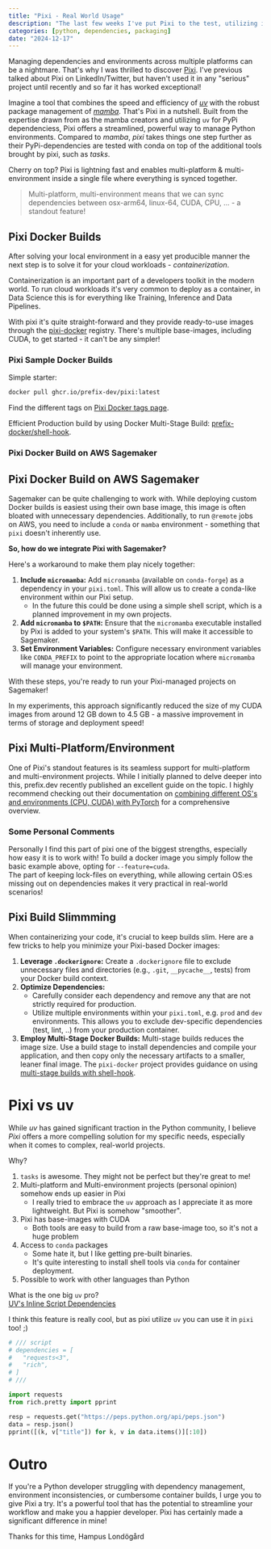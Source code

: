 ```yaml
---
title: "Pixi - Real World Usage"
description: "The last few weeks I've put Pixi to the test, utilizing it in real world usage"
categories: [python, dependencies, packaging]
date: "2024-12-17"
---
```


Managing dependencies and environments across multiple platforms can be a nightmare. That's why I was thrilled to discover [Pixi](pixi.sh/dev/).
I've previous talked about Pixi on LinkedIn/Twitter, but haven't used it in any "serious" project until recently and so far it has worked exceptional!

Imagine a tool that combines the speed and efficiency of [_uv_](https://github.com/astral-sh/uv) with the robust package management of [_mamba_](https://github.com/mamba-org/mamba). That's Pixi in a nutshell. Built from the expertise drawn from as the mamba creators and utilizing `uv` for PyPi dependenciess, Pixi offers a streamlined, powerful way to manage Python environments.
Compared to _mamba_, _pixi_ takes things one step further as their PyPi-dependencies are tested with conda on top of the additional tools brought by pixi, such as _tasks_.

Cherry on top? Pixi is lightning fast and enables multi-platform & multi-environment inside a single file where everything is synced together.  

> Multi-platform, multi-environment means that we can sync dependencies between osx-arm64, linux-64, CUDA, CPU, ... - a standout feature!

## Pixi Docker Builds

After solving your local environment in a easy yet producible manner the next step is to solve it for your cloud workloads - _containerization_.  

Containerization is an important part of a developers toolkit in the modern world. To run cloud workloads it's very common to deploy as a container, in Data Science this is for everything like Training, Inference and Data Pipelines.

With pixi it's quite straight-forward and they provide ready-to-use images through the [pixi-docker](https://github.com/prefix-dev/pixi-docker) registry. There's multiple base-images, including CUDA, to get started - it can't be any simpler!

### Pixi Sample Docker Builds

Simple starter:
```bash
docker pull ghcr.io/prefix-dev/pixi:latest
```
Find the different tags on [Pixi Docker tags page](https://github.com/prefix-dev/pixi-docker?tab=readme-ov-file#pulling-the-images).


Efficient Production build by using Docker Multi-Stage Build: [prefix-docker/shell-hook](https://github.com/prefix-dev/pixi-docker?tab=readme-ov-file#usage-with-shell-hook).

### Pixi Docker Build on AWS Sagemaker

## Pixi Docker Build on AWS Sagemaker

Sagemaker can be quite challenging to work with. While deploying custom Docker builds is easiest using their own base image, this image is often bloated with unnecessary dependencies. Additionally, to run `@remote` jobs on AWS, you need to include a `conda` or `mamba` environment - something that `pixi` doesn't inherently use.

**So, how do we integrate Pixi with Sagemaker?**

Here's a workaround to make them play nicely together:

1.  **Include `micromamba`:** Add `micromamba` (available on `conda-forge`) as a dependency in your `pixi.toml`. This will allow us to create a conda-like environment within our Pixi setup. 
    *   In the future this could be done using a simple shell script, which is a planned improvement in my own projects.
2.  **Add `micromamba` to `$PATH`:** Ensure that the `micromamba` executable installed by Pixi is added to your system's `$PATH`. This will make it accessible to Sagemaker.
3.  **Set Environment Variables:** Configure necessary environment variables like `CONDA_PREFIX` to point to the appropriate location where `micromamba` will manage your environment.

With these steps, you're ready to run your Pixi-managed projects on Sagemaker!

In my experiments, this approach significantly reduced the size of my CUDA images from around 12 GB down to 4.5 GB - a massive improvement in terms of storage and deployment speed!

## Pixi Multi-Platform/Environment

One of Pixi's standout features is its seamless support for multi-platform and multi-environment projects. While I initially planned to delve deeper into this, prefix.dev recently published an excellent guide on the topic. I highly recommend checking out their documentation on [combining different OS's and environments (CPU, CUDA) with PyTorch](https://pixi.sh/dev/features/pytorch/#mixing-macos-and-cuda-with-pypi-dependencies) for a comprehensive overview.


### Some Personal Comments

Personally I find this part of pixi one of the biggest strengths, especially how easy it is to work with! To build a docker image you simply follow the basic example above, opting for `--feature=cuda`.  
The part of keeping lock-files on everything, while allowing certain OS:es missing out on dependencies makes it very practical in real-world scenarios!

## Pixi Build Slimmming

When containerizing your code, it's crucial to keep builds slim. Here are a few tricks to help you minimize your Pixi-based Docker images:

1.  **Leverage `.dockerignore`:** Create a `.dockerignore` file to exclude unnecessary files and directories (e.g., `.git`, `__pycache__`, tests) from your Docker build context.
2.  **Optimize Dependencies:**
    *   Carefully consider each dependency and remove any that are not strictly required for production.
    *   Utilize multiple environments within your `pixi.toml`, e.g. `prod` and `dev` environments. This allows you to exclude dev-specific dependencies (test, lint, ..) from your production container.
3.  **Employ Multi-Stage Docker Builds:** Multi-stage builds reduces the image size. Use a build stage to install dependencies and compile your application, and then copy only the necessary artifacts to a smaller, leaner final image. The `pixi-docker` project provides guidance on using [multi-stage builds with shell-hook](https://github.com/prefix-dev/pixi-docker?tab=readme-ov-file#usage-with-shell-hook).


# Pixi vs uv

While _uv_ has gained significant traction in the Python community, I believe _Pixi_ offers a more compelling solution for my specific needs, especially when it comes to complex, real-world projects.

Why?

1. `tasks` is awesome. They might not be perfect but they're great to me!
2. Multi-platform and Multi-environment projects (personal opinion) somehow ends up easier in Pixi
    - I really tried to embrace the `uv` approach as I appreciate it as more lightweight. But Pixi is somehow "smoother".
3. Pixi has base-images with CUDA
    - Both tools are easy to build from a raw base-image too, so it's not a huge problem
4. Access to `conda` packages
    - Some hate it, but I like getting pre-built binaries.
    - It's quite interesting to install shell tools via `conda` for container deployment.
5. Possible to work with other languages than Python

What is the one big `uv` pro?  
[UV's Inline Script Dependencies](https://docs.astral.sh/uv/guides/scripts/#declaring-script-dependencies)

I think this feature is really cool, but as pixi utilize `uv` you can use it in `pixi` too! ;)

```python
# /// script
# dependencies = [
#   "requests<3",
#   "rich",
# ]
# ///

import requests
from rich.pretty import pprint

resp = requests.get("https://peps.python.org/api/peps.json")
data = resp.json()
pprint([(k, v["title"]) for k, v in data.items()][:10])
```

# Outro

If you're a Python developer struggling with dependency management, environment inconsistencies, or cumbersome container builds, I urge you to give Pixi a try. It's a powerful tool that has the potential to streamline your workflow and make you a happier developer. Pixi has certainly made a significant difference in mine!

Thanks for this time,
Hampus Londögård
